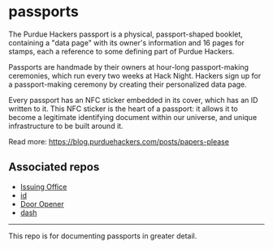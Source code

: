 # passports

The Purdue Hackers passport is a physical, passport-shaped booklet, containing a "data page" with its owner's information and 16 pages for stamps, each a reference to some defining part of Purdue Hackers.

Passports are handmade by their owners at hour-long passport-making ceremonies, which run every two weeks at Hack Night. Hackers sign up for a passport-making ceremony by creating their personalized data page.

Every passport has an NFC sticker embedded in its cover, which has an ID written to it. This NFC sticker is the heart of a passport: it allows it to become a legitimate identifying document within our universe, and unique infrastructure to be built around it.

Read more: https://blog.purduehackers.com/posts/papers-please

## Associated repos

- [Issuing Office](https://github.com/purduehackers/passport-data-pages)
- [id](https://github.com/purduehackers/id)
- [Door Opener](https://github.com/purduehackers/door-opener)
- [dash](https://github.com/purduehackers/dash)

---

This repo is for documenting passports in greater detail.
